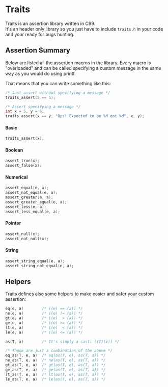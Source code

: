 Traits
======

Traits is an assertion library written in C99.  
It's an header only library so you just have to include
`traits.h` in your code and your ready for bugs hunting. 

## Assertion Summary

Below are listed all the assertion macros in the library.
Every macro is "overloaded" and can be called specifying 
a custom message in the same way as you would do using printf.  

That means that you can write something like this:
```C
/* Just assert without specifying a message */
traits_assert(5 == 5);

/* Assert specifying a message */
int x = 5, y = 6;
traits_assert(x == y, "Ops! Expected to be %d got %d", x, y);
```

#### Basic

```C
traits_assert(x);
```

#### Boolean

```C
assert_true(x);
assert_false(x);
```

#### Numerical

```C
assert_equal(e, a);
assert_not_equal(e, a);
assert_greater(e, a);
assert_greater_equal(e, a);
assert_less(e, a);
assert_less_equal(e, a);
```

#### Pointer

```C
assert_null(x);
assert_not_null(x);
```

#### String

```C
assert_string_equal(e, a);
assert_string_not_equal(e, a);
```

## Helpers

Traits defines also some helpers to make easier and safer your custom assertion:

```C
eq(e, a)        /* ((e) == (a)) */
ne(e, a)        /* ((e) != (a)) */
gt(e, a)        /* ((e)  > (a)) */
ge(e, a)        /* ((e) >= (a)) */
lt(e, a)        /* ((e)  < (a)) */
le(e, a)        /* ((e) <= (a)) */

as(T, x)        /* It's simply a cast: ((T)(x)) */

/* Those are just a combination of the above */
eq_as(T, e, a)  /* eq(as(T, e), as(T, a)) */
ne_as(T, e, a)  /* ne(as(T, e), as(T, a)) */
gt_as(T, e, a)  /* gt(as(T, e), as(T, a)) */
ge_as(T, e, a)  /* ge(as(T, e), as(T, a)) */
lt_as(T, e, a)  /* lt(as(T, e), as(T, a)) */
le_as(T, e, a)  /* le(as(T, e), as(T, a)) */
```
